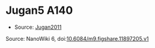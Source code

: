 <a name="material" />

# Jugan5 A140
<script type="application/ld+json">
  {
    "@context": "https://schema.org/",
    "@type": "ChemicalSubstance",
    "@id": "https://egonw.github.io/nanowiki/nanowiki103.html#material",
    "http://purl.org/dc/terms/conformsTo":
      {
        "@type": "CreativeWork",
        "@id": "https://bioschemas.org/profiles/ChemicalSubstance/0.4-RELEASE/"
      },
    "identfier": "103",
    "name": "Jugan5 A140",
    "url": "https://egonw.github.io/nanowiki/nanowiki103.html#material",
    "sameAs": "http://127.0.0.1/mediawiki/index.php/Special:URIResolver/Jugan5_A140"
  }
</script>


* Source: [Jugan2011](Jugan2011.md)


Source: NanoWiki 6, doi:[10.6084/m9.figshare.11897205.v1](https://doi.org/10.6084/m9.figshare.11897205.v1)
